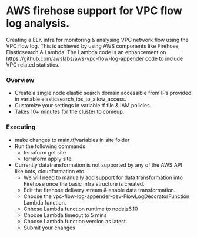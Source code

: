 # AWS firehose support for VPC flow log analysis.
Creating a ELK infra for monitoring & analysing VPC network flow using the VPC flow log. This is achieved by using AWS components like Firehose, Elasticsearch & Lambda.
The Lambda code is an enhancement on https://github.com/awslabs/aws-vpc-flow-log-appender code to include VPC related statistics.

### Overview
* Create a single node elastic search domain accessible from IPs provided in variable elasticsearch_ips_to_allow_access.
* Customize your settings in variable tf file & IAM policies.
* Takes 10+ minutes for the cluster to comeup.

### Executing
* make changes to main.tf/variables in site folder
* Run the following commands 
  * terraform get site 
  * terraform apply site
* Currently datatransformation is not supported by any of the AWS API like bots, cloudformation etc.
  * We will need to manually add support for data transformation into Firehose once the basic infra structure is created.
  * Edit the firehose delivery stream & enable data transformation. 
  * Choose the vpc-flow-log-appender-dev-FlowLogDecoratorFunction Lambda function.
  * Chhose Lambda function runtime to nodejs6.10
  * Choose Lambda timeout to 5 mins
  * Choose Lambda function version as latest.
  * Submit your changes

